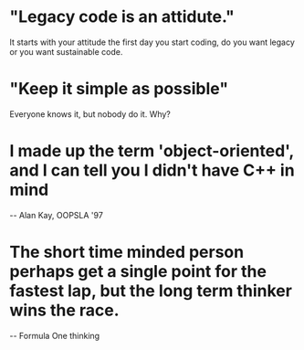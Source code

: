 # "Legacy code is an attidute."
It starts with your attitude the first day you start coding,
do you want legacy or you want sustainable code.

# "Keep it simple as possible"
Everyone knows it, but nobody do it. Why?

# I made up the term 'object-oriented', and I can tell you I didn't have C++ in mind
-- Alan Kay, OOPSLA '97

# The short time minded person perhaps get a single point for the fastest lap, but the long term thinker wins the race.
-- Formula One thinking
